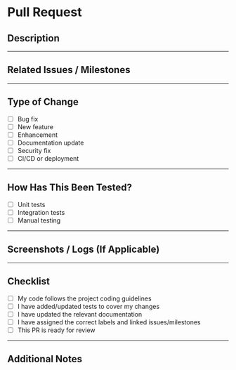 # Pull Request

## Description

<!-- 
Please include a clear and concise description of the changes.
Explain the problem this PR solves or the feature it implements.
-->

---

## Related Issues / Milestones

<!-- 
Link the issues this PR addresses. 
Use the "Fixes" keyword to auto-close issues after merge. 
Example: Fixes #12, Closes #34 
-->

---

## Type of Change

<!-- Select one by marking [x] -->

- [ ] Bug fix
- [ ] New feature
- [ ] Enhancement
- [ ] Documentation update
- [ ] Security fix
- [ ] CI/CD or deployment

---

## How Has This Been Tested?

<!-- 
Describe the tests you ran to verify your changes.
Include instructions for reproducing the tests.
-->

- [ ] Unit tests
- [ ] Integration tests
- [ ] Manual testing

---

## Screenshots / Logs (If Applicable)

<!-- 
Attach relevant screenshots, terminal output, or logs
-->

---

## Checklist

- [ ] My code follows the project coding guidelines
- [ ] I have added/updated tests to cover my changes
- [ ] I have updated the relevant documentation
- [ ] I have assigned the correct labels and linked issues/milestones
- [ ] This PR is ready for review

---

## Additional Notes

<!-- 
Add any extra information reviewers should know, or note any follow-up work.
-->
